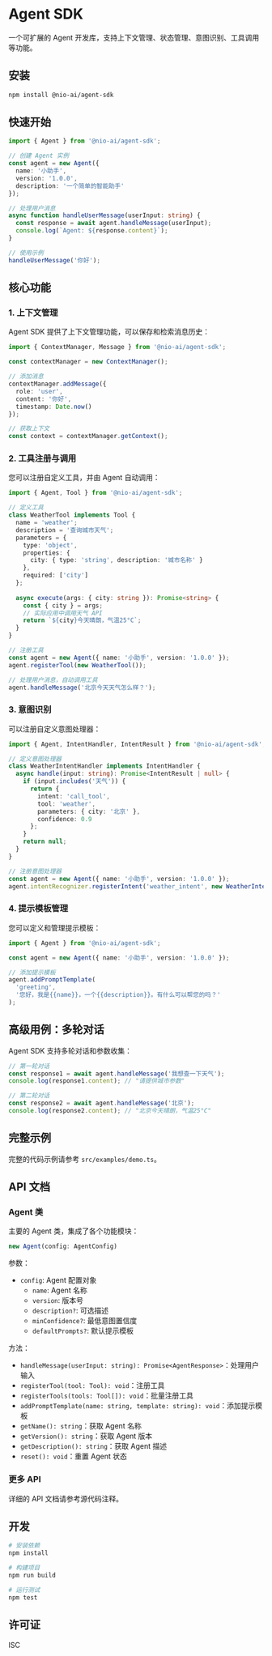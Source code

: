 # Agent SDK

一个可扩展的 Agent 开发库，支持上下文管理、状态管理、意图识别、工具调用等功能。

## 安装

```bash
npm install @nio-ai/agent-sdk
```

## 快速开始

```typescript
import { Agent } from '@nio-ai/agent-sdk';

// 创建 Agent 实例
const agent = new Agent({
  name: '小助手',
  version: '1.0.0',
  description: '一个简单的智能助手'
});

// 处理用户消息
async function handleUserMessage(userInput: string) {
  const response = await agent.handleMessage(userInput);
  console.log(`Agent: ${response.content}`);
}

// 使用示例
handleUserMessage('你好');
```

## 核心功能

### 1. 上下文管理

Agent SDK 提供了上下文管理功能，可以保存和检索消息历史：

```typescript
import { ContextManager, Message } from '@nio-ai/agent-sdk';

const contextManager = new ContextManager();

// 添加消息
contextManager.addMessage({
  role: 'user',
  content: '你好',
  timestamp: Date.now()
});

// 获取上下文
const context = contextManager.getContext();
```

### 2. 工具注册与调用

您可以注册自定义工具，并由 Agent 自动调用：

```typescript
import { Agent, Tool } from '@nio-ai/agent-sdk';

// 定义工具
class WeatherTool implements Tool {
  name = 'weather';
  description = '查询城市天气';
  parameters = {
    type: 'object',
    properties: {
      city: { type: 'string', description: '城市名称' }
    },
    required: ['city']
  };
  
  async execute(args: { city: string }): Promise<string> {
    const { city } = args;
    // 实际应用中调用天气 API
    return `${city}今天晴朗，气温25°C`;
  }
}

// 注册工具
const agent = new Agent({ name: '小助手', version: '1.0.0' });
agent.registerTool(new WeatherTool());

// 处理用户消息，自动调用工具
agent.handleMessage('北京今天天气怎么样？');
```

### 3. 意图识别

可以注册自定义意图处理器：

```typescript
import { Agent, IntentHandler, IntentResult } from '@nio-ai/agent-sdk';

// 定义意图处理器
class WeatherIntentHandler implements IntentHandler {
  async handle(input: string): Promise<IntentResult | null> {
    if (input.includes('天气')) {
      return {
        intent: 'call_tool',
        tool: 'weather',
        parameters: { city: '北京' },
        confidence: 0.9
      };
    }
    return null;
  }
}

// 注册意图处理器
const agent = new Agent({ name: '小助手', version: '1.0.0' });
agent.intentRecognizer.registerIntent('weather_intent', new WeatherIntentHandler());
```

### 4. 提示模板管理

您可以定义和管理提示模板：

```typescript
import { Agent } from '@nio-ai/agent-sdk';

const agent = new Agent({ name: '小助手', version: '1.0.0' });

// 添加提示模板
agent.addPromptTemplate(
  'greeting',
  '您好，我是{{name}}，一个{{description}}。有什么可以帮您的吗？'
);
```

## 高级用例：多轮对话

Agent SDK 支持多轮对话和参数收集：

```typescript
// 第一轮对话
const response1 = await agent.handleMessage('我想查一下天气');
console.log(response1.content); // "请提供城市参数"

// 第二轮对话
const response2 = await agent.handleMessage('北京');
console.log(response2.content); // "北京今天晴朗，气温25°C"
```

## 完整示例

完整的代码示例请参考 `src/examples/demo.ts`。

## API 文档

### Agent 类

主要的 Agent 类，集成了各个功能模块：

```typescript
new Agent(config: AgentConfig)
```

参数：
- `config`: Agent 配置对象
  - `name`: Agent 名称
  - `version`: 版本号
  - `description?`: 可选描述
  - `minConfidence?`: 最低意图置信度
  - `defaultPrompts?`: 默认提示模板

方法：
- `handleMessage(userInput: string): Promise<AgentResponse>`：处理用户输入
- `registerTool(tool: Tool): void`：注册工具
- `registerTools(tools: Tool[]): void`：批量注册工具
- `addPromptTemplate(name: string, template: string): void`：添加提示模板
- `getName(): string`：获取 Agent 名称
- `getVersion(): string`：获取 Agent 版本
- `getDescription(): string`：获取 Agent 描述
- `reset(): void`：重置 Agent 状态

### 更多 API

详细的 API 文档请参考源代码注释。

## 开发

```bash
# 安装依赖
npm install

# 构建项目
npm run build

# 运行测试
npm test
```

## 许可证

ISC 